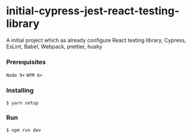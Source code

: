# initial-cypress-jest-react-testing-library

A initial project which as already configure React testing library, Cypress, EsLint, Babel, Webpack, prettier, husky

### Prerequisites

`Node 9+`
`NPM 6+`

### Installing

```
$ yarn setup
```

### Run

```
$ npm run dev
```
